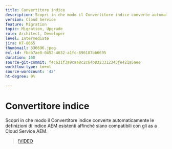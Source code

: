 ```yaml
---
title: Convertitore indice
description: Scopri in che modo il Convertitore indice converte automaticamente le definizioni di indice AEM esistenti affinché siano compatibili con gli as a Cloud Service AEM.
version: Cloud Service
feature: Migration
topic: Migration, Upgrade
role: Architect, Developer
level: Intermediate
jira: KT-8665
thumbnail: 336696.jpeg
exl-id: fbcb7ae8-0452-4632-a1fc-896187bb6695
duration: 168
source-git-commit: f4c621f3a9caa8c2c64b8323312343fe421a5aee
workflow-type: tm+mt
source-wordcount: '42'
ht-degree: 9%

---
```


# Convertitore indice

Scopri in che modo il Convertitore indice converte automaticamente le definizioni di indice AEM esistenti affinché siano compatibili con gli as a Cloud Service AEM.

>[!VIDEO](https://video.tv.adobe.com/v/336696?quality=12&learn=on)
